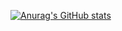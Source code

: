 [![Anurag's GitHub stats](https://github-readme-stats.vercel.app/api?username=leaf048)](https://github.com/anuraghazra/github-readme-stats)
